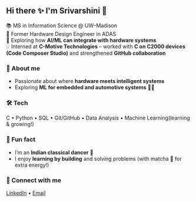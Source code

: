 ## Hi there ✨ I'm Srivarshini 🌸  

📚 MS in Information Science @ UW–Madison  
🔧 Former Hardware Design Engineer in ADAS  
🤖 Exploring how **AI/ML can integrate with hardware systems**  
💡 Interned at **C-Motive Technologies** – worked with **C on C2000 devices (Code Composer Studio)** and strengthened **GitHub collaboration**  

### 🌷 About me  
- Passionate about where **hardware meets intelligent systems**  
- Exploring **ML for embedded and automotive systems** 🚙✨  

### 🛠️ Tech  
C • Python • SQL • Git/GitHub • Data Analysis • Machine Learning(learning & growing!) 

### 🎀 Fun fact  
- I’m an **Indian classical dancer** 💃  
- I enjoy **learning by building** and solving problems (with matcha 🍵 for extra energy!)  

### 💌 Connect with me  
[LinkedIn](https://www.linkedin.com/in/srivarshiniak/) • [Email](mailto:aksrivarshini.2k@gmail.com)

